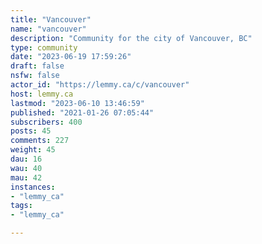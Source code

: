 ```yaml
---
title: "Vancouver" 
name: "vancouver"
description: "Community for the city of Vancouver, BC"
type: community
date: "2023-06-19 17:59:26"
draft: false
nsfw: false
actor_id: "https://lemmy.ca/c/vancouver"
host: lemmy.ca
lastmod: "2023-06-10 13:46:59"
published: "2021-01-26 07:05:44"
subscribers: 400
posts: 45
comments: 227
weight: 45
dau: 16
wau: 40
mau: 42
instances:
- "lemmy_ca"
tags: 
- "lemmy_ca"

---
```

